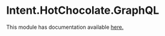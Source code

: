 ﻿# Intent.HotChocolate.GraphQL

This module has documentation available [here.](https://docs.intentarchitect.com/articles/modules-dotnet/intent-hotchocolate-graphql/intent-hotchocolate-graphql.html)